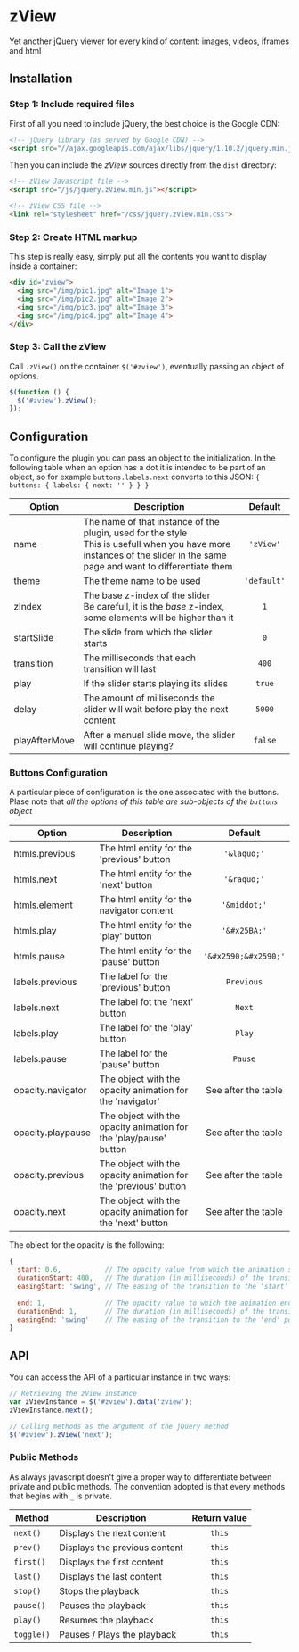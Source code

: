 # zView

Yet another jQuery viewer for every kind of content: images, videos, iframes and 
html

## Installation

### Step 1: Include required files

First of all you need to include jQuery, the best choice is the Google CDN:

```html
<!-- jQuery library (as served by Google CDN) -->
<script src="//ajax.googleapis.com/ajax/libs/jquery/1.10.2/jquery.min.js"></script>
```

Then you can include the *zView* sources directly from the `dist` directory:

```html
<!-- zView Javascript file -->
<script src="/js/jquery.zView.min.js"></script>

<!-- zView CSS file -->
<link rel="stylesheet" href="/css/jquery.zView.min.css">
```

### Step 2: Create HTML markup

This step is really easy, simply put all the contents you want to display inside 
a container:

```html
<div id="zview">
  <img src="/img/pic1.jpg" alt="Image 1">
  <img src="/img/pic2.jpg" alt="Image 2">
  <img src="/img/pic3.jpg" alt="Image 3">
  <img src="/img/pic4.jpg" alt="Image 4">
</div>
```

### Step 3: Call the zView

Call `.zView()` on the container `$('#zview')`, eventually passing an object of options.

```javascript
$(function () {
  $('#zview').zView();
});
```

## Configuration

To configure the plugin you can pass an object to the initialization.
In the following table when an option has a dot it is intended to be part of an
object, so for example `buttons.labels.next` converts to this JSON: `{ buttons: { labels: { next: '' } } }`

Option | Description | Default
--- | --- | :---:
name | The name of that instance of the plugin, used for the style<br>This is usefull when you have more instances of the slider in the same page and want to differentiate them | `'zView'`
theme | The theme name to be used | `'default'`
zIndex | The base z-index of the slider<br>Be carefull, it is the *base* z-index, some elements will be higher than it | `1`
startSlide | The slide from which the slider starts | `0`
transition | The milliseconds that each transition will last | `400`
play | If the slider starts playing its slides | `true`
delay | The amount of milliseconds the slider will wait before play the next content | `5000`
playAfterMove | After a manual slide move, the slider will continue playing? | `false`

### Buttons Configuration

A particular piece of configuration is the one associated with the buttons.
Plase note that *all the options of this table are sub-objects of the `buttons` object*

Option | Description | Default
--- | --- | :---:
htmls.previous | The html entity for the 'previous' button | `'&laquo;'`
htmls.next | The html entity for the 'next' button | `'&raquo;'`
htmls.element | The html entity for the navigator content | `'&middot;'`
htmls.play | The html entity for the 'play' button | `'&#x25BA;'`
htmls.pause | The html entity for the 'pause' button | `'&#x2590;&#x2590;'`
labels.previous | The label for the 'previous' button | `Previous`
labels.next | The label fot the 'next' button | `Next`
labels.play | The label for the 'play' button | `Play`
labels.pause | The label for the 'pause' button | `Pause`
opacity.navigator | The object with the opacity animation for the 'navigator' | See after the table
opacity.playpause | The object with the opacity animation for the 'play/pause' button | See after the table
opacity.previous | The object with the opacity animation for the 'previous' button | See after the table
opacity.next | The object with the opacity animation for the 'next' button | See after the table

The object for the opacity is the following:

```javascript
{
  start: 0.6,           // The opacity value from which the animation starts
  durationStart: 400,   // The duration (in milliseconds) of the transition to the 'start' point
  easingStart: 'swing', // The easing of the transition to the 'start' point
  
  end: 1,               // The opacity value to which the animation ends
  durationEnd: 1,       // The duration (in milliseconds) of the transition to the 'end' point
  easingEnd: 'swing'    // The easing of the transition to the 'end' point
}
```

## API

You can access the API of a particular instance in two ways:

```javascript
// Retrieving the zView instance
var zViewInstance = $('#zview').data('zview');
zViewInstance.next();

// Calling methods as the argument of the jQuery method
$('#zview').zView('next');
```

### Public Methods

As always javascript doesn't give a proper way to differentiate between private and public methods. The convention adopted is that every methods that begins with `_` is private.

Method | Description | Return value
--- | --- | :---:
`next()` | Displays the next content | `this`
`prev()` | Displays the previous content | `this`
`first()` | Displays the first content | `this`
`last()` | Displays the last content | `this`
`stop()` | Stops the playback | `this`
`pause()` | Pauses the playback | `this`
`play()` | Resumes the playback | `this`
`toggle()` | Pauses / Plays the playback | `this`
